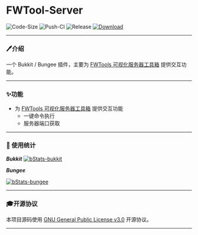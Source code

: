 # FWTool-Server
![Code-Size](https://img.shields.io/github/languages/code-size/Yurinann/FWTool-Server)
![Push-CI](https://github.com/Yurinann/FWTool-Server/actions/workflows/push-ci.yml/badge.svg?branch=main)
![Release](https://img.shields.io/github/v/release/Yurinann/FWTool-Server)
[![Download](https://img.shields.io/github/downloads/Yurinann/FWTool-Server/total)](https://github.com/YuFWTool-Server/releases)

---

### 🖊介绍

一个 Bukkit / Bungee 插件，主要为 [FWTools 可视化服务器工具箱](https://www.mcbbs.net/thread-1317628-1-1.html) 提供交互功能。

---

### ✨功能

- 为 [FWTools 可视化服务器工具箱](https://www.mcbbs.net/thread-1317628-1-1.html) 提供交互功能
  - 一键命令执行
  - 服务器端口获取

---

### 🧵 使用统计

***Bukkit***
[![bStats-bukkit](https://bstats.org/signatures/bukkit/FWTool-Server.svg)](https://bstats.org/plugin/bukkit/FWTool-Server/14735)

***Bungee***

[![bStats-bungee](https://bstats.org/signatures/bungeecord/FWTool-Server.svg)](https://bstats.org/plugin/bungee/FWTool-Server/14736)

---

### 🎓开源协议

本项目源码使用 [GNU General Public License v3.0](https://opensource.org/licenses/GPL-3.0) 开源协议。

---